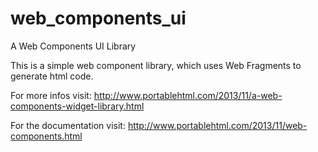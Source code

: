 web_components_ui
=================

A Web Components UI Library 

This is a simple web component library, which uses Web Fragments to generate html code.

For more infos visit: http://www.portablehtml.com/2013/11/a-web-components-widget-library.html

For the documentation visit: http://www.portablehtml.com/2013/11/web-components.html